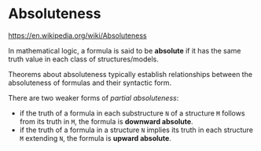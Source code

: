 # Absoluteness

https://en.wikipedia.org/wiki/Absoluteness

In mathematical logic, a formula is said to be **absolute** if it has the same truth value in each class of structures/models.

Theorems about absoluteness typically establish relationships between the absoluteness of formulas and their syntactic form.

There are two weaker forms of *partial absoluteness*:
- if the truth of a formula in each substructure `N` of a structure `M` follows from its truth in `M`, the formula is **downward absolute**.
- if the truth of a formula in a structure `N` implies its truth in each structure `M` extending `N`, the formula is **upward absolute**.
